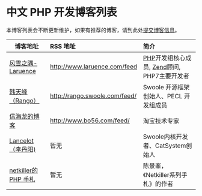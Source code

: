 # 中文 PHP 开发博客列表

本博客列表会不断更新维护，如果有推荐的博客，请到此处[提交博客信息](https://github.com/AirCrayon/PHPBlogCN/issues)。



| 博客地址                                     | RSS 地址                        | 简介                                       |
| ---------------------------------------- | :---------------------------- | :--------------------------------------- |
| [风雪之隅-Laruence](http://www.laruence.com) | http://www.laruence.com/feed  | [PHP](http://www.php.net/)开发组核心成员, [Zend](http://www.zend.com/)顾问, PHP7主要开发者 |
| [韩天峰（Rango）](http://rango.swoole.com/)   | http://rango.swoole.com/feed/ | Swoole 开源框架创始人、PECL 开发组成员                |
| [信海龙的博客](http://www.bo56.com/)           | http://www.bo56.com/feed/     | 淘宝技术专家                                   |
| [Lancelot（李丹阳)](http://www.catplanet.me) | 暂无                            | Swoole内核开发者、CatSystem创始人                 |
| [netkiller的 PHP 手札](http://netkiller.github.io/php/index.html) | 暂无                            | 陈景峯，《Netkiller系列手札》的作者                   |

